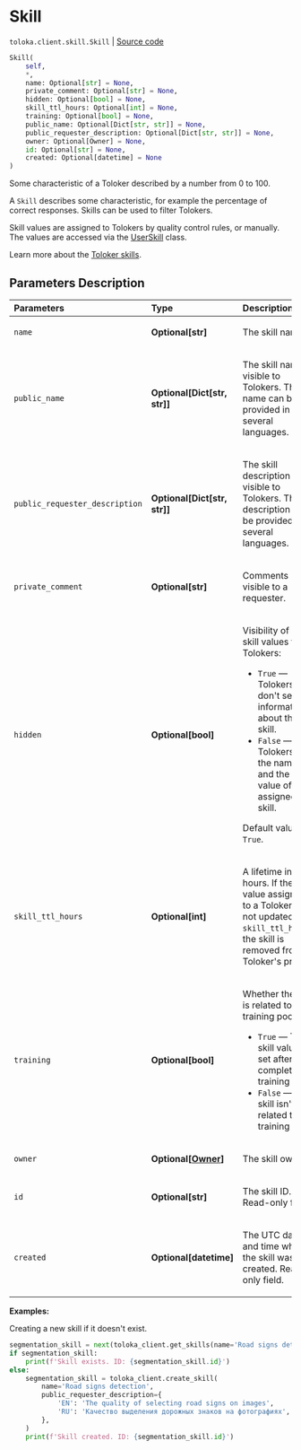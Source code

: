 # Skill
`toloka.client.skill.Skill` | [Source code](https://github.com/Toloka/toloka-kit/blob/v1.2.1/src/client/skill.py#L11)

```python
Skill(
    self,
    *,
    name: Optional[str] = None,
    private_comment: Optional[str] = None,
    hidden: Optional[bool] = None,
    skill_ttl_hours: Optional[int] = None,
    training: Optional[bool] = None,
    public_name: Optional[Dict[str, str]] = None,
    public_requester_description: Optional[Dict[str, str]] = None,
    owner: Optional[Owner] = None,
    id: Optional[str] = None,
    created: Optional[datetime] = None
)
```

Some characteristic of a Toloker described by a number from 0 to 100.


A `Skill` describes some characteristic, for example the percentage of correct responses.
Skills can be used to filter Tolokers.

Skill values are assigned to Tolokers by quality control rules, or manually. The values are accessed via the [UserSkill](toloka.client.user_skill.UserSkill.md) class.

Learn more about the [Toloker skills](https://toloka.ai/docs/guide/nav/).

## Parameters Description

| Parameters | Type | Description |
| :----------| :----| :-----------|
`name`|**Optional\[str\]**|<p>The skill name.</p>
`public_name`|**Optional\[Dict\[str, str\]\]**|<p>The skill name visible to Tolokers. The name can be provided in several languages.</p>
`public_requester_description`|**Optional\[Dict\[str, str\]\]**|<p>The skill description visible to Tolokers. The description can be provided in several languages.</p>
`private_comment`|**Optional\[str\]**|<p>Comments visible to a requester.</p>
`hidden`|**Optional\[bool\]**|<p>Visibility of the skill values to Tolokers:</p> <ul> <li>`True` — Tolokers don&#x27;t see the information about the skill.</li> <li>`False` — Tolokers see the name and the value of the assigned skill.</li> </ul> <p></p><p>Default value: `True`.</p>
`skill_ttl_hours`|**Optional\[int\]**|<p>A lifetime in hours. If the skill value assigned to a Toloker is not updated for `skill_ttl_hours`, the skill is removed from a Toloker&#x27;s profile.</p>
`training`|**Optional\[bool\]**|<p>Whether the skill is related to a training pool:</p> <ul> <li>`True` — The skill value is set after completing a training pool.</li> <li>`False` — The skill isn&#x27;t related to a training pool.</li> </ul>
`owner`|**Optional\[[Owner](toloka.client.owner.Owner.md)\]**|<p>The skill owner.</p>
`id`|**Optional\[str\]**|<p>The skill ID. Read-only field.</p>
`created`|**Optional\[datetime\]**|<p>The UTC date and time when the skill was created. Read-only field.</p>

**Examples:**

Creating a new skill if it doesn't exist.

```python
segmentation_skill = next(toloka_client.get_skills(name='Road signs detection'), None)
if segmentation_skill:
    print(f'Skill exists. ID: {segmentation_skill.id}')
else:
    segmentation_skill = toloka_client.create_skill(
        name='Road signs detection',
        public_requester_description={
            'EN': 'The quality of selecting road signs on images',
            'RU': 'Качество выделения дорожных знаков на фотографиях',
        },
    )
    print(f'Skill created. ID: {segmentation_skill.id}')
```
